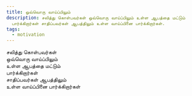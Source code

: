 ```yaml
---
title: ஒவ்வொரு வாய்ப்பிலும்
description: சலித்து கொள்பவர்கள் ஒவ்வொரு வாய்ப்பிலும் உள்ள ஆபத்தை மட்டும்
  பார்க்கிறார்கள் சாதிப்பவர்கள் ஆபத்திலும் உள்ள வாய்ப்பினை பார்க்கிறார்கள்.
tags:
  - motivation
---
```


சலித்து கொள்பவர்கள்\
ஒவ்வொரு வாய்ப்பிலும்\
உள்ள ஆபத்தை மட்டும்\
பார்க்கிறார்கள்\
சாதிப்பவர்கள் ஆபத்திலும்\
உள்ள வாய்ப்பினை பார்க்கிறார்கள்
